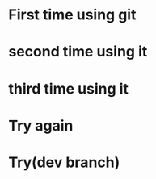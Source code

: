 #  First time using git
#  second time using it
#  third time using it
#  Try again
#  Try(dev branch)
